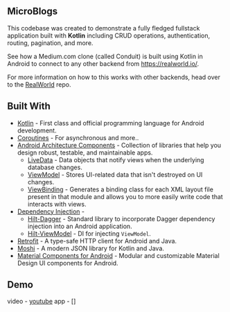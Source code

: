 ## MicroBlogs
This codebase was created to demonstrate a fully fledged fullstack application built
with **Kotlin** including CRUD operations, authentication, routing, pagination, and more.

See how a Medium.com clone (called Conduit) is built using Kotlin in Android to connect
to any other backend from https://realworld.io/.

For more information on how to this works with other backends, head over to
the [RealWorld](https://github.com/gothinkster/realworld) repo.

## Built With
- [Kotlin](https://kotlinlang.org/) - First class and official programming language for Android development.
- [Coroutines](https://kotlinlang.org/docs/reference/coroutines-overview.html) - For asynchronous and more..
- [Android Architecture Components](https://developer.android.com/topic/libraries/architecture) - Collection of libraries that help you design robust, testable, and maintainable apps.
  - [LiveData](https://developer.android.com/topic/libraries/architecture/livedata) - Data objects that notify views when the underlying database changes.
  - [ViewModel](https://developer.android.com/topic/libraries/architecture/viewmodel) - Stores UI-related data that isn't destroyed on UI changes.
  - [ViewBinding](https://developer.android.com/topic/libraries/view-binding) - Generates a binding class for each XML layout file present in that module and allows you to more easily write code that interacts with views.
- [Dependency Injection](https://developer.android.com/training/dependency-injection) -
  - [Hilt-Dagger](https://dagger.dev/hilt/) - Standard library to incorporate Dagger dependency injection into an Android application.
  - [Hilt-ViewModel](https://developer.android.com/training/dependency-injection/hilt-jetpack) - DI for injecting `ViewModel`.
- [Retrofit](https://square.github.io/retrofit/) - A type-safe HTTP client for Android and Java.
- [Moshi](https://github.com/square/moshi) - A modern JSON library for Kotlin and Java.
- [Material Components for Android](https://github.com/material-components/material-components-android) - Modular and customizable Material Design UI components for Android.

## Demo
  video - [youtube](https://youtu.be/ATFkS2dUVoY)
  app - []
